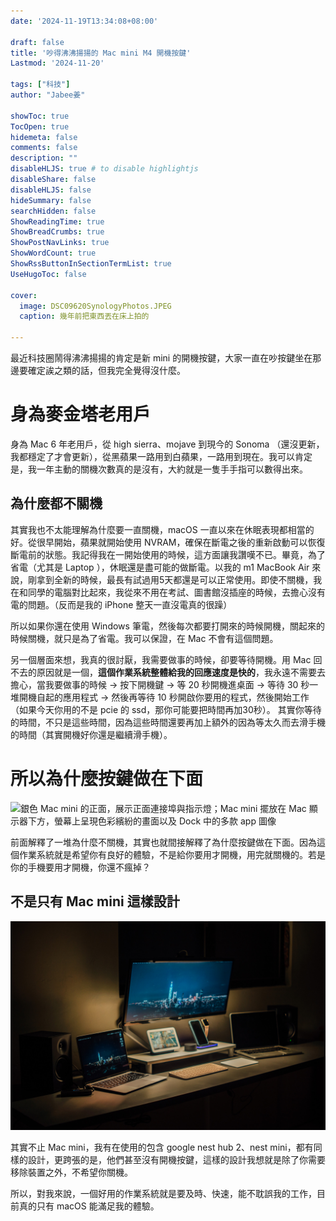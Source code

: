 ```yaml
---
date: '2024-11-19T13:34:08+08:00'

draft: false
title: '吵得沸沸揚揚的 Mac mini M4 開機按鍵'
Lastmod: '2024-11-20'

tags: ["科技"]
author: "Jabee姜"

showToc: true
TocOpen: true
hidemeta: false
comments: false
description: ""
disableHLJS: true # to disable highlightjs
disableShare: false
disableHLJS: false
hideSummary: false
searchHidden: false
ShowReadingTime: true
ShowBreadCrumbs: true
ShowPostNavLinks: true
ShowWordCount: true
ShowRssButtonInSectionTermList: true
UseHugoToc: false

cover:
  image: DSC09620SynologyPhotos.JPEG
  caption: 幾年前把東西丟在床上拍的

---
```


最近科技圈鬧得沸沸揚揚的肯定是新 mini 的開機按鍵，大家一直在吵按鍵坐在那邊要確定誒之類的話，但我完全覺得沒什麼。

# 身為麥金塔老用戶

身為 Mac 6 年老用戶，從 high sierra、mojave 到現今的 Sonoma （還沒更新，我都穩定了才會更新），從黑蘋果一路用到白蘋果，一路用到現在。我可以肯定是，我一年主動的關機次數真的是沒有，大約就是一隻手手指可以數得出來。

## 為什麼都不關機

其實我也不太能理解為什麼要一直關機，macOS 一直以來在休眠表現都相當的好。從很早開始，蘋果就開始使用 NVRAM，確保在斷電之後的重新啟動可以恢復斷電前的狀態。我記得我在一開始使用的時候，這方面讓我讚嘆不已。畢竟，為了省電（尤其是 Laptop ），休眠還是盡可能的做斷電。以我的 m1 MacBook Air 來說，剛拿到全新的時候，最長有試過用5天都還是可以正常使用。即使不關機，我在和同學的電腦對比起來，我從來不用在考試、圖書館沒插座的時候，去擔心沒有電的問題。（反而是我的 iPhone 整天一直沒電真的很躁）

所以如果你還在使用 Windows 筆電，然後每次都要打開來的時候開機，關起來的時候關機，就只是為了省電。我可以保證，在 Mac 不會有這個問題。

另一個層面來想，我真的很討厭，我需要做事的時候，卻要等待開機。用 Mac 回不去的原因就是一個，**這個作業系統整體給我的回應速度是快的**，我永遠不需要去擔心，當我要做事的時候 -> 按下開機鍵 -> 等 20 秒開機進桌面 -> 等待 30 秒一堆開機自起的應用程式 -> 然後再等待 10 秒開啟你要用的程式，然後開始工作（如果今天你用的不是 pcie 的 ssd，那你可能要把時間再加30秒）。 其實你等待的時間，不只是這些時間，因為這些時間還要再加上額外的因為等太久而去滑手機的時間（其實開機好你還是繼續滑手機）。

# 所以為什麼按鍵做在下面

![銀色 Mac mini 的正面，展示正面連接埠與指示燈；Mac mini 擺放在 Mac 顯示器下方，螢幕上呈現色彩繽紛的畫面以及 Dock 中的多款 app 圖像](https://www.apple.com/tw/mac-mini/images/overview/mac-iphone/mac_iphone_mirroring__f420q7238wuy_large.jpg)

前面解釋了一堆為什麼不關機，其實也就間接解釋了為什麼按鍵做在下面。因為這個作業系統就是希望你有良好的體驗，不是給你要用才開機，用完就關機的。若是你的手機要用才開機，你還不瘋掉？

## 不是只有 Mac mini 這樣設計

![](DSC00202.jpg_compressed.JPEG)

其實不止 Mac mini，我有在使用的包含 google nest hub 2、nest mini，都有同樣的設計，更跨張的是，他們甚至沒有開機按鍵，這樣的設計我想就是除了你需要移除裝置之外，不希望你關機。

所以，對我來說，一個好用的作業系統就是要及時、快速，能不耽誤我的工作，目前真的只有 macOS 能滿足我的體驗。
